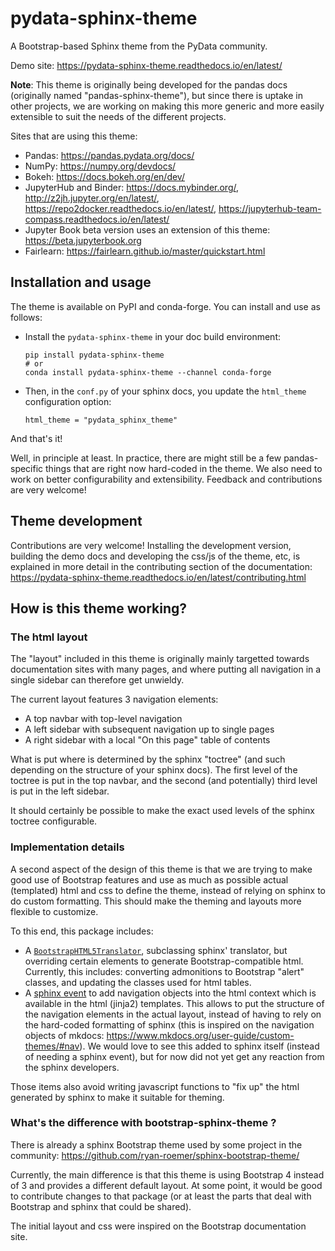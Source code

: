 # pydata-sphinx-theme

A Bootstrap-based Sphinx theme from the PyData community.

Demo site: https://pydata-sphinx-theme.readthedocs.io/en/latest/

**Note**: This theme is originally being developed for the pandas docs (originally named "pandas-sphinx-theme"),
but since there is uptake in other projects, we are working on making this more
generic and more easily extensible to suit the needs of the different projects.

Sites that are using this theme:

- Pandas: https://pandas.pydata.org/docs/
- NumPy: https://numpy.org/devdocs/
- Bokeh: https://docs.bokeh.org/en/dev/
- JupyterHub and Binder: https://docs.mybinder.org/, http://z2jh.jupyter.org/en/latest/, https://repo2docker.readthedocs.io/en/latest/, https://jupyterhub-team-compass.readthedocs.io/en/latest/
- Jupyter Book beta version uses an extension of this theme: https://beta.jupyterbook.org
- Fairlearn: https://fairlearn.github.io/master/quickstart.html


## Installation and usage

The theme is available on PyPI and conda-forge. You can install
and use as follows:

- Install the `pydata-sphinx-theme` in your doc build environment:

  ```
  pip install pydata-sphinx-theme
  # or
  conda install pydata-sphinx-theme --channel conda-forge
  ```

- Then, in the `conf.py` of your sphinx docs, you update the `html_theme`
  configuration option:

  ```
  html_theme = "pydata_sphinx_theme"
  ```

And that's it!

Well, in principle at least. In practice, there are might still be a few
pandas-specific things that are right now hard-coded in the theme. We also need
to work on better configurability and extensibility. Feedback and contributions
are very welcome!

## Theme development

Contributions are very welcome! Installing the development version, building
the demo docs and developing the css/js of the theme, etc, is explained in
more detail in the contributing section of the documentation:
https://pydata-sphinx-theme.readthedocs.io/en/latest/contributing.html


## How is this theme working?

### The html layout

The "layout" included in this theme is originally mainly targetted towards
documentation sites with many pages, and where putting all navigation in a
single sidebar can therefore get unwieldy.

The current layout features 3 navigation elements:

- A top navbar with top-level navigation
- A left sidebar with subsequent navigation up to single pages
- A right sidebar with a local "On this page" table of contents

What is put where is determined by the sphinx "toctree" (and such depending on
the structure of your sphinx docs). The first level of the toctree is put in the
top navbar, and the second (and potentially) third level is put in the left
sidebar.

It should certainly be possible to make the exact used levels of the sphinx
toctree configurable.

### Implementation details

A second aspect of the design of this theme is that we are trying to make good
use of Bootstrap features and use as much as possible actual (templated) html
and css to define the theme, instead of relying on sphinx to do custom
formatting. This should make the theming and layouts more flexible to customize.

To this end, this package includes:

- A [`BootstrapHTML5Translator`](./pydata_sphinx_theme/bootstrap_html_translator.py),
  subclassing sphinx' translator, but overriding certain elements to generate
  Bootstrap-compatible html. Currently, this includes: converting admonitions to
  Bootstrap "alert" classes, and updating the classes used for html tables.
- A [sphinx event](./pydata_sphinx_theme/__init__.py) to add navigation
  objects into the html context which is available in the html (jinja2)
  templates. This allows to put the structure of the navigation elements in the
  actual layout, instead of having to rely on the hard-coded formatting of
  sphinx (this is inspired on the navigation objects of mkdocs:
  https://www.mkdocs.org/user-guide/custom-themes/#nav). We would love to see
  this added to sphinx itself (instead of needing a sphinx event), but for now
  did not yet get any reaction from the sphinx developers.

Those items also avoid writing javascript functions to "fix up" the html
generated by sphinx to make it suitable for theming.

### What's the difference with bootstrap-sphinx-theme ?

There is already a sphinx Bootstrap theme used by some project in the community:
https://github.com/ryan-roemer/sphinx-bootstrap-theme/

Currently, the main difference is that this theme is using Bootstrap 4 instead
of 3 and provides a different default layout. At some point, it would be good to
contribute changes to that package (or at least the parts that deal with
Bootstrap and sphinx that could be shared).

The initial layout and css were inspired on the Bootstrap documentation site.
